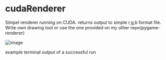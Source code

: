 # cudaRenderer

Simpel renderer running on CUDA. returns output to simple r,g,b format file. Write own drawing tool or use the one provided on my other repo(pygame-renderer)

![image](https://github.com/user-attachments/assets/d6147ef5-c53e-48ae-8775-2ff6a4be5d2b)

example terminal output of a successful run
